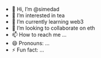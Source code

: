- 👋 Hi, I’m @simedad
- 👀 I’m interested in tea
- 🌱 I’m currently learning web3
- 💞️ I’m looking to collaborate on eth
- 📫 How to reach me ...
- 😄 Pronouns: ...
- ⚡ Fun fact: ...

<!---
simedad/simedad is a ✨ special ✨ repository because its `README.md` (this file) appears on your GitHub profile.
You can click the Preview link to take a look at your changes.
--->
